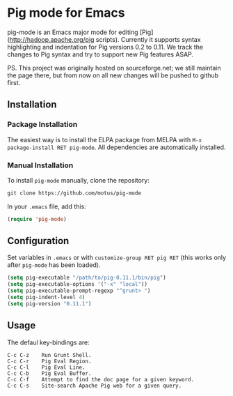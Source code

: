 
# Pig mode for Emacs

pig-mode is an Emacs major mode for editing
[Pig](http://hadoop.apache.org/pig scripts). Currently it supports
syntax highlighting and indentation for Pig versions 0.2 to 0.11. We
track the changes to Pig syntax and try to support new Pig features
ASAP.

PS. This project was originally hosted on sourceforge.net; we still
maintain the page there, but from now on all new changes will be
pushed to github first.

## Installation

### Package Installation 

The easiest way is to install the ELPA package from MELPA with `M-x
package-install RET pig-mode`. All dependencies are automatically
installed.

### Manual Installation

To install `pig-mode` manually, clone the repository:

```lisp
git clone https://github.com/motus/pig-mode
```

In your `.emacs` file, add this:

```lisp
(require 'pig-mode)
```

## Configuration

Set variables in `.emacs` or with `customize-group RET pig RET`
(this works only after `pig-mode` has been loaded).  

```lisp
(setq pig-executable "/path/to/pig-0.11.1/bin/pig")
(setq pig-executable-options '("-x" "local"))
(setq pig-executable-prompt-regexp "^grunt> ")
(setq pig-indent-level 4)
(setq pig-version "0.11.1")
```

## Usage

The defaul key-bindings are:

    C-c C-z    Run Grunt Shell.
    C-c C-r    Pig Eval Region.
    C-c C-l    Pig Eval Line.
    C-c C-b    Pig Eval Buffer.
    C-c C-f    Attempt to find the doc page for a given keyword.
    C-c C-s    Site-search Apache Pig web for a given query.
